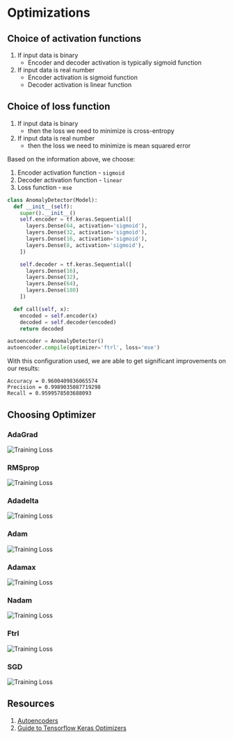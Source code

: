 # Optimizations

## Choice of activation functions
1. If input data is binary
    - Encoder and decoder activation is typically sigmoid function
2. If input data is real number
    - Encoder activation is sigmoid function
    - Decoder activation is linear function

## Choice of loss function
1. If input data is binary
    - then the loss we need to minimize is cross-entropy
2. If input data is real number
    - then the loss we need to minimize is mean squared error

Based on the information above, we choose:
1. Encoder activation function - `sigmoid`
2. Decoder activation function - `linear`
3. Loss function - `mse`

```python
class AnomalyDetector(Model):
  def __init__(self):
    super().__init__()
    self.encoder = tf.keras.Sequential([
      layers.Dense(64, activation='sigmoid'),
      layers.Dense(32, activation='sigmoid'),
      layers.Dense(16, activation='sigmoid'),
      layers.Dense(8, activation='sigmoid'),
    ])

    self.decoder = tf.keras.Sequential([
      layers.Dense(16),
      layers.Dense(32),
      layers.Dense(64),
      layers.Dense(180)
    ])

  def call(self, x):
    encoded = self.encoder(x)
    decoded = self.decoder(encoded)
    return decoded
```

```python
autoencoder = AnomalyDetector()
autoencoder.compile(optimizer='ftrl', loss='mse')
```

With this configuration used, we are able to get significant improvements on our results:
```
Accuracy = 0.9600409836065574
Precision = 0.9989035087719298
Recall = 0.9599578503688093
```

## Choosing Optimizer
### AdaGrad
![Training Loss](./images/adagrad-train-loss.png "Training Loss")
### RMSprop
![Training Loss](./images/rmsprop-train-loss.png "Training Loss")
### Adadelta
![Training Loss](./images/adadelta-train-loss.png "Training Loss")
### Adam
![Training Loss](./images/adam-train-loss.png "Training Loss")
### Adamax
![Training Loss](./images/adamax-train-loss.png "Training Loss")
### Nadam
![Training Loss](./images/nadam-train-loss.png "Training Loss")
### Ftrl
![Training Loss](./images/ftrl-train-loss.png "Training Loss")
### SGD
![Training Loss](./images/sgd-train-loss.png "Training Loss")

## Resources
1. [Autoencoders](https://medium.com/@sakeshpusuluri/autoencoders-52c81a6f1ae1)
2. [Guide to Tensorflow Keras Optimizers](https://analyticsindiamag.com/guide-to-tensorflow-keras-optimizers)
